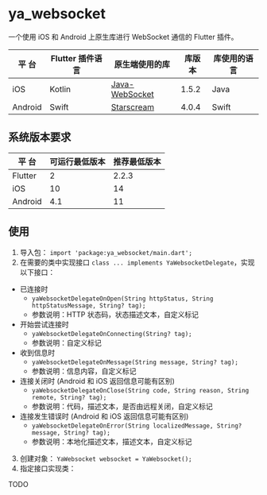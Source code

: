 # ya_websocket

一个使用 iOS 和 Android 上原生库进行 WebSocket 通信的 Flutter 插件。

|  平 台  | Flutter 插件语言 | 原生端使用的库 | 库版本 | 库使用的语言 |
| ------- | ---------------- | -------------- | ------ | ------------ |
| iOS     |      Kotlin      |[Java-WebSocket](https://github.com/TooTallNate/Java-WebSocket)| 1.5.2  |    Java      |
| Android |      Swift       |   [Starscream](https://github.com/daltoniam/Starscream)   | 4.0.4  |    Swift     |

## 系统版本要求

|  平 台  | 可运行最低版本 | 推荐最低版本 |
| ------- | -------------- | ------------ |
| Flutter |       2        |     2.2.3    |
| iOS     |       10       |      14      |
| Android |       4.1      |      11      |

## 使用

1. 导入包： `import 'package:ya_websocket/main.dart';`
2. 在需要的类中实现接口 `class ... implements YaWebsocketDelegate`，实现以下接口：
  - 已连接时
    - `yaWebsocketDelegateOnOpen(String httpStatus, String httpStatusMessage, String? tag);`
    - 参数说明：HTTP 状态码，状态描述文本，自定义标记
  - 开始尝试连接时
    - `yaWebsocketDelegateOnConnecting(String? tag);`
    - 参数说明：自定义标记
  - 收到信息时
    - `yaWebsocketDelegateOnMessage(String message, String? tag);`
    - 参数说明：信息内容，自定义标记
  - 连接关闭时 (Android 和 iOS 返回信息可能有区别)
    - `yaWebsocketDelegateOnClose(String code, String reason, String remote, String? tag);`
    - 参数说明：代码，描述文本，是否由远程关闭，自定义标记
  - 连接发生错误时 (Android 和 iOS 返回信息可能有区别)
    - `yaWebsocketDelegateOnError(String localizedMessage, String? message, String? tag);`
    - 参数说明：本地化描述文本，描述文本，自定义标记
3. 创建对象： `YaWebsocket websocket = YaWebsocket();`
4. 指定接口实现类： 

TODO

